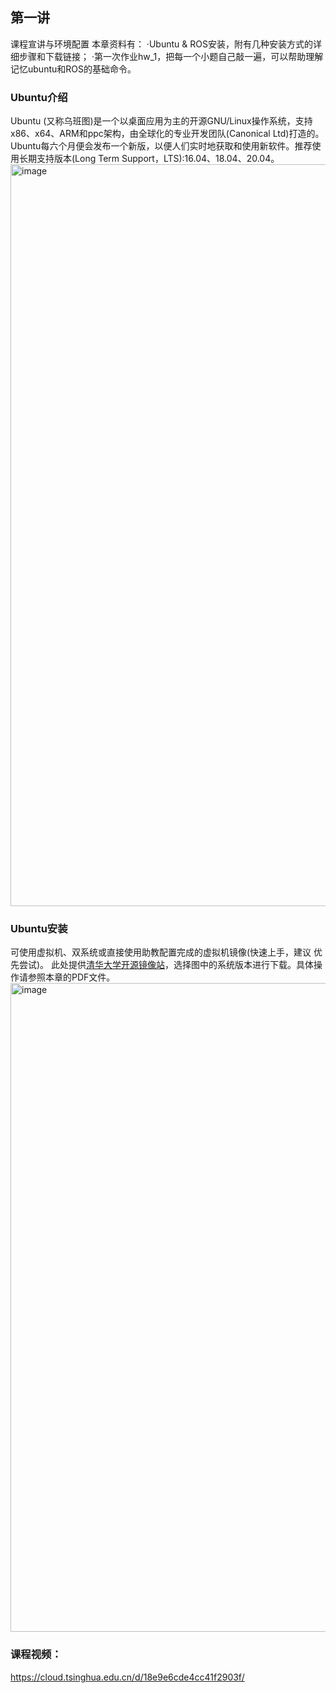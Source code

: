 ## 第一讲
课程宣讲与环境配置
本章资料有：
·Ubuntu & ROS安装，附有几种安装方式的详细步骤和下载链接；
·第一次作业hw_1，把每一个小题自己敲一遍，可以帮助理解记忆ubuntu和ROS的基础命令。


### Ubuntu介绍
Ubuntu (又称乌班图)是一个以桌面应用为主的开源GNU/Linux操作系统，支持
x86、x64、ARM和ppc架构，由全球化的专业开发团队(Canonical Ltd)打造的。
Ubuntu每六个月便会发布一个新版，以便人们实时地获取和使用新软件。推荐使 用长期支持版本(Long Term Support，LTS):16.04、18.04、20.04。
<img width="1187" alt="image" src="https://user-images.githubusercontent.com/74605431/140700995-033778b8-2de2-4774-96db-48e3b7406ff3.png">



### Ubuntu安装
可使用虚拟机、双系统或直接使用助教配置完成的虚拟机镜像(快速上手，建议 优先尝试)。
此处提供[清华大学开源镜像站](https://mirrors.tuna.tsinghua.edu.cn/)，选择图中的系统版本进行下载。具体操作请参照本章的PDF文件。
<img width="1038" alt="image" src="https://user-images.githubusercontent.com/74605431/140705594-119b950e-0b35-4b7a-a4b2-af14bc930565.png">



### 课程视频：
https://cloud.tsinghua.edu.cn/d/18e9e6cde4cc41f2903f/
